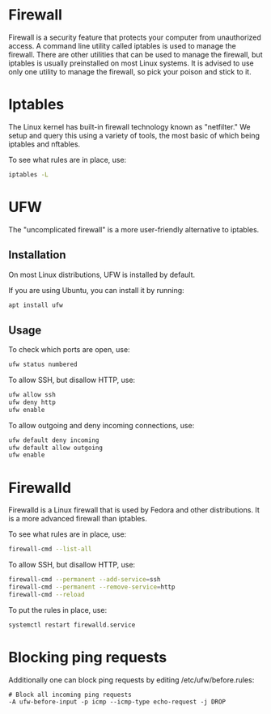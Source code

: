 <h1>Firewall</h1>
Firewall is a security feature that protects your computer from unauthorized access. A command line utility called iptables is used to manage the firewall. There are other utilities that can be used to manage the firewall, but iptables is usually preinstalled on most Linux systems. It is advised to use only one utility to manage the firewall, so pick your poison and stick to it.

<h1>Iptables</h1>
The Linux kernel has built-in firewall technology known as "netfilter." We setup and query this using a variety of tools, the most basic of which being iptables and nftables. 

To see what rules are in place, use:

```bash
iptables -L
```

<h1>UFW</h1>
The "uncomplicated firewall" is a more user-friendly alternative to iptables. 


<h2>Installation</h2>
On most Linux distributions, UFW is installed by default.

If you are using Ubuntu, you can install it by running:

```bash
apt install ufw
```

<h2>Usage</h2>
To check which ports are open, use:

```bash
ufw status numbered
```

To allow SSH, but disallow HTTP, use:

```bash
ufw allow ssh
ufw deny http
ufw enable
```

To allow outgoing and deny incoming connections, use:

```bash
ufw default deny incoming
ufw default allow outgoing
ufw enable
```

<h1>Firewalld</h1>
Firewalld is a Linux firewall that is used by Fedora and other distributions. It is a more advanced firewall than iptables. 

To see what rules are in place, use:

```bash
firewall-cmd --list-all
```

To allow SSH, but disallow HTTP, use:

```bash
firewall-cmd --permanent --add-service=ssh
firewall-cmd --permanent --remove-service=http
firewall-cmd --reload
```

To put the rules in place, use:

```bash
systemctl restart firewalld.service
```

<h1>Blocking ping requests</h1>

Additionally one can block ping requests by editing /etc/ufw/before.rules:

```
# Block all incoming ping requests
-A ufw-before-input -p icmp --icmp-type echo-request -j DROP
```
